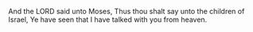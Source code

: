 And the LORD said unto Moses, Thus thou shalt say unto the children of Israel, Ye have seen that I have talked with you from heaven.
